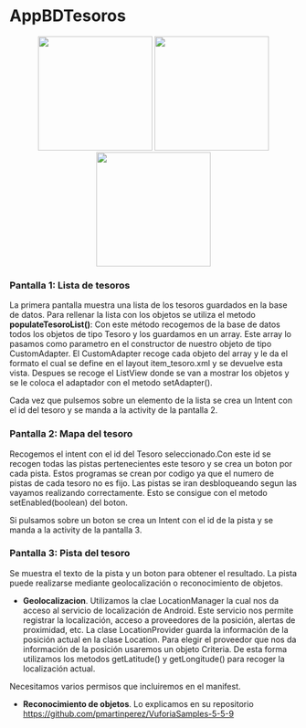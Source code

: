 # AppBDTesoros

<p align="center">
  <img src="https://cloud.githubusercontent.com/assets/8901638/14192820/5d9ef8ae-f7a0-11e5-816d-0602082f72d3.png" width="200"/>
  <img src="https://cloud.githubusercontent.com/assets/8901638/14192822/62f5d25a-f7a0-11e5-8e07-725110847dcc.png" width="200"/>
  <img src="https://cloud.githubusercontent.com/assets/8901638/14192826/65db7420-f7a0-11e5-8875-f844305b5310.png" width="200"/>
</p>

### Pantalla 1: Lista de tesoros
La primera pantalla muestra una lista de los tesoros guardados en la base de datos.
Para rellenar la lista con los objetos se utiliza el metodo **populateTesoroList()**:
Con este método recogemos de la base de datos todos los objetos de tipo Tesoro y los guardamos en un array. 
Este array lo pasamos como parametro en el constructor de nuestro objeto de tipo CustomAdapter. El CustomAdapter recoge cada objeto del array y le da el formato el cual se define en el layout item_tesoro.xml y se devuelve esta vista.
Despues se recoge el ListView donde se van a mostrar los objetos y se le coloca el adaptador con el metodo setAdapter().

Cada vez que pulsemos sobre un elemento de la lista se crea un Intent con el id del tesoro y se manda a la activity de la pantalla 2.

### Pantalla 2: Mapa del tesoro
Recogemos el intent con el id del Tesoro seleccionado.Con este id se recogen todas las pistas pertenecientes este tesoro y se crea un boton por cada pista. Estos programas se crean por codigo ya que el numero de pistas de cada tesoro no es fijo. 
Las pistas se iran desbloqueando segun las vayamos realizando correctamente. Esto se consigue con el metodo setEnabled(boolean) del boton.

Si pulsamos sobre un boton se crea un Intent con el id de la pista y se manda a la activity de la pantalla 3.

### Pantalla 3: Pista del tesoro
Se muestra el texto de la pista y un boton para obtener el resultado. La pista puede realizarse mediante geolocalización o reconocimiento de objetos.
- **Geolocalizacion**. Utilizamos la clae LocationManager la cual nos da acceso al servicio de localización de Android. Este servicio nos permite registrar la localización, acceso a proveedores de la posición, alertas de proximidad, etc.
La clase LocationProvider guarda la información de la posición actual en la clase Location. Para elegir el proveedor que nos da información de la posición usaremos un objeto Criteria. 
De esta forma utilizamos los metodos getLatitude() y getLongitude() para recoger la localización actual.

Necesitamos varios permisos que incluiremos en el manifest.

- **Reconocimiento de objetos**. Lo explicamos en su repositorio https://github.com/pmartinperez/VuforiaSamples-5-5-9

